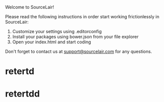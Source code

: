 Welcome to SourceLair!

Please read the following instructions in order start working frictionlessly in SourceLair:

1. Customize your settings using .editorconfig
2. Install your packages using bower.json from your file explorer
3. Open your index.html and start coding

Don't forget to contact us at support@sourcelair.com for any questions.
# retertd
# retertdd
